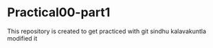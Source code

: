 # Practical00-part1
This repository is created to get practiced with git
sindhu kalavakuntla modified it
